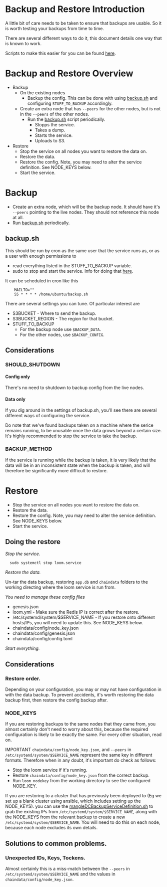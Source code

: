# Backup and Restore Introduction

A little bit of care needs to be taken to ensure that backups are usable. So it is worth testing your backups from time to time.

There are several different ways to do it, this document details one way that is known to work.

Scripts to make this easier for you can be found [here](https://github.com/loomnetwork/go-loom/tree/master/backup/utils).

# Backup and Restore Overview

* Backup
  * On the existing nodes
    * Backup the config. This can be done with using [backup.sh](https://github.com/loomnetwork/go-loom/tree/master/backup/utils/backup.sh) and configuring `STUFF_TO_BACKUP` accordingly.
  * Create an extra node that has `--peers` for the other nodes, but is not in the `--peers` of the other nodes.
    * Run the [backup.sh](https://github.com/loomnetwork/go-loom/tree/master/backup/utils/backup.sh) script periodically.
      * Stopps the service.
      * Takes a dump.
      * Starts the service.
      * Uploads to S3.
* Restore
  * Stop the service on all nodes you want to restore the data on.
  * Restore the data.
  * Restore the config. Note, you may need to alter the service definition. See NODE_KEYS below.
  * Start the service.

# Backup

* Create an extra node, which will be the backup node. It should have it's `--peers` pointing to the live nodes. They should not reference this node at all.
* Run [backup.sh](https://github.com/loomnetwork/go-loom/tree/master/backup/utils/backup.sh) periodically.

## backup.sh

This should be run by cron as the same user that the service runs as, or as a user with enough permissions to 

* read everything listed in the STUFF_TO_BACKUP variable.
* sudo to stop and start the service. Info for doing that [here](https://unix.stackexchange.com/questions/18830/how-to-run-a-specific-program-as-root-without-a-password-prompt).

It can be scheduled in cron like this

```
    MAILTO=""
    55 * * * * /home/ubuntu/backup.sh
```

There are several settings you can tune. Of particular interest are

* S3BUCKET - Where to send the backup.
* S3BUCKET_REGION - The region for that bucket.
* STUFF_TO_BACKUP
  * For the backup node use `$BACKUP_DATA`.
  * For the other nodes, use `$BACKUP_CONFIG`.

## Considerations


### SHOULD_SHUTDOWN

#### Config only

There's no need to shutdown to backup config from the live nodes.

#### Data only

If you dig around in the settings of backup.sh, you'll see there are several different ways of configuring the service.

Do note that we've found backups taken on a machine where the serice remains running, to be unusable once the data grows beyond a certain size. It's highly recommended to stop the service to take the backup.


### BACKUP_METHOD

If the service is running while the backup is taken, it is very likely that the data will be in an inconsistent state when the backup is taken, and will therefore be significantly more difficult to restore.

# Restore

* Stop the service on all nodes you want to restore the data on.
* Restore the data.
* Restore the config. Note, you may need to alter the service definition. See NODE_KEYS below.
* Start the service.

## Doing the restore

*Stop the service.*

```
  sudo systemctl stop loom.service
```

*Restore the data.*

Un-tar the data backup, restoring `app.db` and `chaindata` folders to the working directing where the loom service is run from.

*You need to manage these config files*

* genesis.json
* loom.yml - Make sure the Redis IP is correct after the restore.
* /etc/systemd/system/$SERVICE_NAME - If you restore onto different hosts/IPs, you will need to update this. See NODE_KEYS below.
* chaindata/config/node_key.json
* chaindata/config/genesis.json
* chaindata/config/config.toml

*Start everything.*

## Considerations

### Restore order.

Depending on your configuration, you may or may not have configuration in with the data backup. To prevent accidents, it's worth restoring the data backup first, then restore the config backup after.

### NODE_KEYS

If you are restoring backups to the same nodes that they came from, you almost certainly don't need to worry about this, because the required configuration is likely to be exactly the same. For every other situation, read on.

IMPORTANT `chaindata/config/node_key.json`, and `--peers` in `/etc/systemd/system/$SERVICE_NAME` represent the same key in different formats. Therefore when in any doubt, it's important do check as follows:

* Stop the loom service if it's running.
* Restore `chaindata/config/node_key.json` from the correct backup.
* Run `loom nodekey` from the working directory to see the configured NODE_KEY.

If you are restoring to a cluster that has previously been deployed to (Eg we set up a blank cluster using ansible, which includes setting up the NODE_KEYS). you can use the [mangleDCBackupServiceDefinition.sh](https://github.com/loomnetwork/go-loom/tree/master/backup/utils/mangleDCBackupServiceDefinition.sh) to grab the existing IPs from `/etc/systemd/system/$SERVICE_NAME`, along with the NODE_KEYS from the relevant backup to create a new `/etc/systemd/system/$SERVICE_NAME`. You will need to do this on each node, because each node excludes its own details.

## Solutions to common problems.

### Unexpected IDs, Keys, Tockens.

Almost certainly this is a miss-match between the `--peers` in `/etc/systemd/system/$SERVICE_NAME` and the values in `chaindata/config/node_key.json`.
